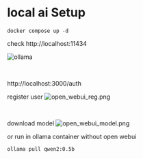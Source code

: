 # local ai Setup


```
docker compose up -d
```

check http://localhost:11434

![ollama](./images/ollama.png)

<br>

http://localhost:3000/auth

register user
![open_webui_reg.png](./images/open_webui_reg.png)

<br>

download model
![open_webui_model.png](./images/open_webui_model.png)

or run in ollama container without open webui

```
ollama pull qwen2:0.5b
```